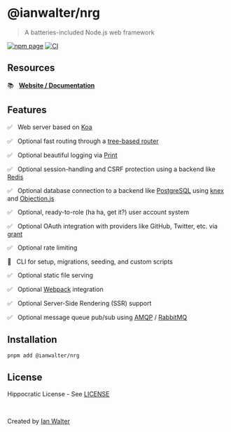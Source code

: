 # @ianwalter/nrg
> A batteries-included Node.js web framework

[![npm page][npmImage]][npmUrl]
[![CI][ciImage]][ciUrl]

## Resources

📚 &nbsp; **[Website / Documentation][nrgUrl]**

## Features

✅ &nbsp; Web server based on [Koa][koaUrl]

✅ &nbsp; Optional fast routing through a [tree-based router][nrgRouterUrl]

✅ &nbsp; Optional beautiful logging via [Print][printUrl]

✅ &nbsp; Optional session-handling and CSRF protection using a backend like
          [Redis][redisUrl]

✅ &nbsp; Optional database connection to a backend like
          [PostgreSQL][postgresUrl] using [knex][knexUrl] and
          [Objection.js][objectionUrl]

✅ &nbsp; Optional, ready-to-role (ha ha, get it?) user account system

✅ &nbsp; Optional OAuth integration with providers like GitHub, Twitter, etc.
          via [grant][grantUrl]

✅ &nbsp; Optional rate limiting

🚧 &nbsp; CLI for setup, migrations, seeding, and custom scripts

✅ &nbsp; Optional static file serving

✅ &nbsp; Optional [Webpack][webpackUrl] integration

✅ &nbsp; Optional Server-Side Rendering (SSR) support

✅ &nbsp; Optional message queue pub/sub using [AMQP][amqpUrl] /
          [RabbitMQ][rabbitmqUrl]

## Installation

```console
pnpm add @ianwalter/nrg
```

## License

Hippocratic License - See [LICENSE][licenseUrl]

&nbsp;

Created by [Ian Walter](https://ianwalter.dev)

[npmImage]: https://img.shields.io/npm/v/@ianwalter/nrg.svg
[npmUrl]: https://www.npmjs.com/package/@ianwalter/nrg
[ciImage]: https://github.com/ianwalter/nrg/workflows/CI/badge.svg
[ciUrl]: https://github.com/ianwalter/nrg/actions
[nrgUrl]: https://nrg.ianwalter.dev
[koaUrl]: https://koajs.com/
[nrgRouterUrl]: https://github.com/ianwalter/nrg/blob/master/packages/nrg-router#readme
[printUrl]: https://github.com/ianwalter/print
[redisUrl]: https://redis.io/
[postgresUrl]: https://www.postgresql.org/
[knexUrl]: https://knexjs.org/
[objectionUrl]: https://vincit.github.io/objection.js/
[grantUrl]: https://github.com/simov/grant
[webpackUrl]: https://webpack.js.org/
[amqpUrl]: https://github.com/squaremo/amqp.node
[rabbitmqUrl]: https://www.rabbitmq.com/
[licenseUrl]: https://github.com/ianwalter/nrg/blob/master/LICENSE
